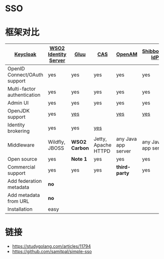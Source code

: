 # SSO

# 框架对比

| [ Keycloak](https://www.keycloak.org/) | [WSO2 Identity Server](https://wso2.com/identity-and-access-management) | [Gluu](https://www.gluu.org/)                                         | [CAS](https://apereo.github.io/cas/)               | [OpenAM](https://github.com/OpenIdentityPlatform/OpenAM/)                         | [Shibboleth IdP](https://www.shibboleth.net/products/identity-provider/)   |                                                                                |
| -------------------------------------- | ----------------------------------------------------------------------- | --------------------------------------------------------------------- | -------------------------------------------------- | --------------------------------------------------------------------------------- | -------------------------------------------------------------------------- | ------------------------------------------------------------------------------ |
| OpenID Connect/OAuth support           | yes                                                                     | yes                                                                   | yes                                                | yes                                                                               | yes                                                                        | **third-party**                                                                |
| Multi-factor authentication            | yes                                                                     | yes                                                                   | yes                                                | yes                                                                               | yes                                                                        | yes                                                                            |
| Admin UI                               | yes                                                                     | yes                                                                   | yes                                                | yes                                                                               | yes                                                                        | **no**                                                                         |
| OpenJDK support                        | yes                                                                     | [yes](https://docs.wso2.com/display/IS560/Installation+Prerequisites) |                                                    | [yes](https://apereo.github.io/cas/6.0.x/planning/Installation-Requirements.html) | [yes](https://backstage.forgerock.com/knowledge/kb/book/b16240196#openjdk) | [yes](https://wiki.shibboleth.net/confluence/display/IDP30/SystemRequirements) |
| Identity brokering                     | yes                                                                     | yes                                                                   | [yes](https://stackoverflow.com/a/54105614/399105) |                                                                                   |                                                                            |                                                                                |
| Middleware                             | Wildfly, JBOSS                                                          | **WSO2 Carbon**                                                       | Jetty, Apache HTTPD                                | any Java app server                                                               | any Java app server                                                        | Jetty, Tomcat                                                                  |
| Open source                            | yes                                                                     | **Note 1**                                                            | yes                                                | yes                                                                               | yes                                                                        | yes                                                                            |
| Commercial support                     | yes                                                                     | yes                                                                   | yes                                                | **third-party**                                                                   | yes                                                                        | **third-party**                                                                |
| Add federation metadata                | **no**                                                                  |                                                                       |                                                    |                                                                                   |                                                                            | yes                                                                            |
| Add metadata from URL                  | **no**                                                                  |                                                                       |                                                    |                                                                                   |                                                                            | yes                                                                            |
| Installation                           | easy                                                                    |                                                                       |                                                    |                                                                                   |                                                                            | **difficult**                                                                  |

# 链接

- https://studygolang.com/articles/11794
- https://github.com/samitpal/simple-sso

